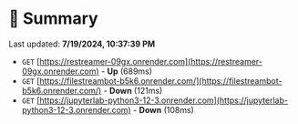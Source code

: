 # 📖 Summary
Last updated: **7/19/2024, 10:37:39 PM**

- `GET` [https://restreamer-09gx.onrender.com](https://restreamer-09gx.onrender.com) - **Up** (689ms)
- `GET` [https://filestreambot-b5k6.onrender.com/](https://filestreambot-b5k6.onrender.com/) - **Down** (121ms)
- `GET` [https://jupyterlab-python3-12-3.onrender.com](https://jupyterlab-python3-12-3.onrender.com) - **Down** (108ms)
